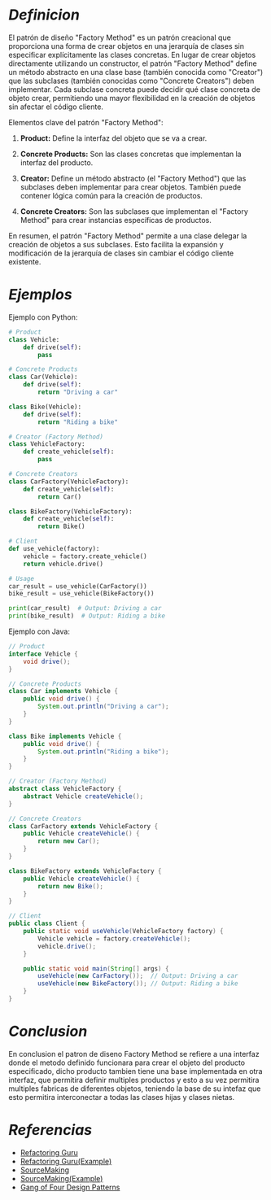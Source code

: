 # ***Definicion***
El patrón de diseño "Factory Method" es un patrón creacional que proporciona una forma de crear objetos en una jerarquía de clases sin especificar explícitamente las clases concretas. En lugar de crear objetos directamente utilizando un constructor, el patrón "Factory Method" define un método abstracto en una clase base (también conocida como "Creator") que las subclases (también conocidas como "Concrete Creators") deben implementar. Cada subclase concreta puede decidir qué clase concreta de objeto crear, permitiendo una mayor flexibilidad en la creación de objetos sin afectar el código cliente.

Elementos clave del patrón "Factory Method":

1. **Product:** Define la interfaz del objeto que se va a crear.

2. **Concrete Products:** Son las clases concretas que implementan la interfaz del producto.

3. **Creator:** Define un método abstracto (el "Factory Method") que las subclases deben implementar para crear objetos. También puede contener lógica común para la creación de productos.

4. **Concrete Creators:** Son las subclases que implementan el "Factory Method" para crear instancias específicas de productos.

En resumen, el patrón "Factory Method" permite a una clase delegar la creación de objetos a sus subclases. Esto facilita la expansión y modificación de la jerarquía de clases sin cambiar el código cliente existente.


# ***Ejemplos***

Ejemplo con Python:

```python
# Product
class Vehicle:
    def drive(self):
        pass

# Concrete Products
class Car(Vehicle):
    def drive(self):
        return "Driving a car"

class Bike(Vehicle):
    def drive(self):
        return "Riding a bike"

# Creator (Factory Method)
class VehicleFactory:
    def create_vehicle(self):
        pass

# Concrete Creators
class CarFactory(VehicleFactory):
    def create_vehicle(self):
        return Car()

class BikeFactory(VehicleFactory):
    def create_vehicle(self):
        return Bike()

# Client
def use_vehicle(factory):
    vehicle = factory.create_vehicle()
    return vehicle.drive()

# Usage
car_result = use_vehicle(CarFactory())
bike_result = use_vehicle(BikeFactory())

print(car_result)  # Output: Driving a car
print(bike_result)  # Output: Riding a bike
```

Ejemplo con Java:

```java
// Product
interface Vehicle {
    void drive();
}

// Concrete Products
class Car implements Vehicle {
    public void drive() {
        System.out.println("Driving a car");
    }
}

class Bike implements Vehicle {
    public void drive() {
        System.out.println("Riding a bike");
    }
}

// Creator (Factory Method)
abstract class VehicleFactory {
    abstract Vehicle createVehicle();
}

// Concrete Creators
class CarFactory extends VehicleFactory {
    public Vehicle createVehicle() {
        return new Car();
    }
}

class BikeFactory extends VehicleFactory {
    public Vehicle createVehicle() {
        return new Bike();
    }
}

// Client
public class Client {
    public static void useVehicle(VehicleFactory factory) {
        Vehicle vehicle = factory.createVehicle();
        vehicle.drive();
    }

    public static void main(String[] args) {
        useVehicle(new CarFactory());  // Output: Driving a car
        useVehicle(new BikeFactory()); // Output: Riding a bike
    }
}
```

# ***Conclusion***

En conclusion el patron de diseno Factory Method se refiere a una interfaz 
donde el metodo definido funcionara para crear el objeto del producto 
especificado, dicho producto tambien tiene una base implementada en otra interfaz, que permitira definir multiples productos y esto a su vez permitira
multiples fabricas de diferentes objetos, teniendo la base de su intefaz que
esto permitira interconectar a todas las clases hijas y clases nietas.

# ***Referencias***

- [Refactoring Guru](https://refactoring.guru/es/design-patterns/factory-method/python/example)
- [Refactoring Guru(Example)](https://refactoring.guru/es/design-patterns/factory-method)
- [SourceMaking](https://sourcemaking.com/design_patterns/factory_method)
- [SourceMaking(Example)](https://sourcemaking.com/design_patterns/factory_method/python/1)
- [Gang of Four Design Patterns](https://springframework.guru/gang-of-four-design-patterns/factory-method-design-pattern/)